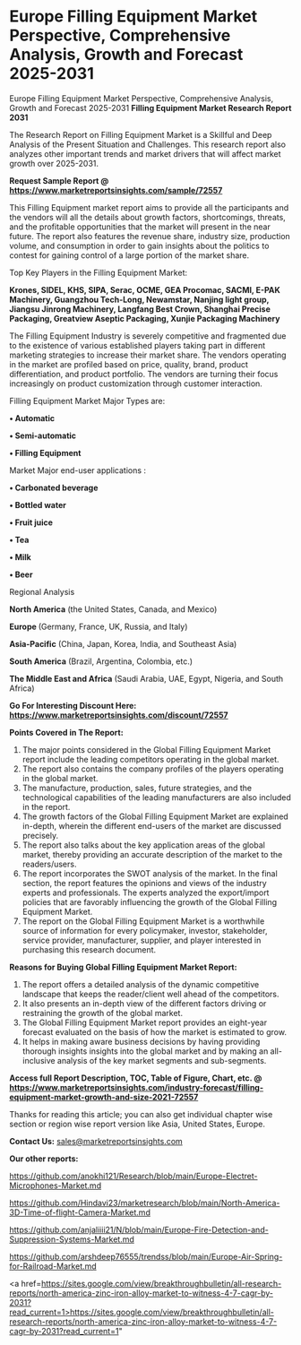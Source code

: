 # Europe Filling Equipment Market Perspective, Comprehensive Analysis, Growth and Forecast 2025-2031
Europe Filling Equipment Market Perspective, Comprehensive Analysis, Growth and Forecast 2025-2031
<strong>Filling Equipment Market Research Report 2031</strong>

The Research Report on Filling Equipment Market is a Skillful and Deep Analysis of the Present Situation and Challenges. This research report also analyzes other important trends and market drivers that will affect market growth over 2025-2031.

<strong>Request Sample Report @ <a href=https://www.marketreportsinsights.com/sample/72557>https://www.marketreportsinsights.com/sample/72557</a></strong>

This Filling Equipment market report aims to provide all the participants and the vendors will all the details about growth factors, shortcomings, threats, and the profitable opportunities that the market will present in the near future. The report also features the revenue share, industry size, production volume, and consumption in order to gain insights about the politics to contest for gaining control of a large portion of the market share.

Top Key Players in the Filling Equipment Market:

<strong>Krones, SIDEL, KHS, SIPA, Serac, OCME, GEA Procomac, SACMI, E-PAK Machinery, Guangzhou Tech-Long, Newamstar, Nanjing light group, Jiangsu Jinrong Machinery, Langfang Best Crown, Shanghai Precise Packaging, Greatview Aseptic Packaging, Xunjie Packaging Machinery</strong>

The Filling Equipment Industry is severely competitive and fragmented due to the existence of various established players taking part in different marketing strategies to increase their market share. The vendors operating in the market are profiled based on price, quality, brand, product differentiation, and product portfolio. The vendors are turning their focus increasingly on product customization through customer interaction.

Filling Equipment Market Major Types are:

<strong>• Automatic

• Semi-automatic

• Filling Equipment</strong>

Market Major end-user applications :

<strong>• Carbonated beverage

• Bottled water

• Fruit juice

• Tea

• Milk

• Beer</strong>

Regional Analysis

</u><strong><b>North America</b></strong> (the United States, Canada, and Mexico)

<strong><b>Europe </b></strong>(Germany, France, UK, Russia, and Italy)

<strong><b>Asia-Pacific</b></strong> (China, Japan, Korea, India, and Southeast Asia)

<strong><b>South America</b></strong> (Brazil, Argentina, Colombia, etc.)

<strong><b>The Middle East and Africa</b></strong> (Saudi Arabia, UAE, Egypt, Nigeria, and South Africa)

<strong>Go For Interesting Discount Here: <a href=https://www.marketreportsinsights.com/discount/72557>https://www.marketreportsinsights.com/discount/72557</a></strong>

<strong>Points Covered in The Report:</strong>
<ol>
  <li>The major points considered in the Global Filling Equipment Market report include the leading competitors operating in the global market.</li>
  <li>The report also contains the company profiles of the players operating in the global market.</li>
  <li>The manufacture, production, sales, future strategies, and the technological capabilities of the leading manufacturers are also included in the report.</li>
  <li>The growth factors of the Global Filling Equipment Market are explained in-depth, wherein the different end-users of the market are discussed precisely.</li>
  <li>The report also talks about the key application areas of the global market, thereby providing an accurate description of the market to the readers/users.</li>
  <li>The report incorporates the SWOT analysis of the market. In the final section, the report features the opinions and views of the industry experts and professionals. The experts analyzed the export/import policies that are favorably influencing the growth of the Global Filling Equipment Market.</li>
  <li>The report on the Global Filling Equipment Market is a worthwhile source of information for every policymaker, investor, stakeholder, service provider, manufacturer, supplier, and player interested in purchasing this research document.</li>
</ol>
<strong>Reasons for Buying Global Filling Equipment Market Report:</strong>

<ol>
  <li>The report offers a detailed analysis of the dynamic competitive landscape that keeps the reader/client well ahead of the competitors.</li>
  <li>It also presents an in-depth view of the different factors driving or restraining the growth of the global market.</li>
  <li>The Global Filling Equipment Market report provides an eight-year forecast evaluated on the basis of how the market is estimated to grow.</li>
  <li>It helps in making aware business decisions by having providing thorough insights insights into the global market and by making an all-inclusive analysis of the key market segments and sub-segments.</li>
</ol>
<strong>Access full Report Description, TOC, Table of Figure, Chart, etc. @ <a href=https://www.marketreportsinsights.com/industry-forecast/filling-equipment-market-growth-and-size-2021-72557>https://www.marketreportsinsights.com/industry-forecast/filling-equipment-market-growth-and-size-2021-72557</a></strong>


Thanks for reading this article; you can also get individual chapter wise section or region wise report version like Asia, United States, Europe.

<strong>Contact Us:</strong>
sales@marketreportsinsights.com

<strong>Our other reports:</strong>

<a href=https://github.com/anokhi121/Research/blob/main/Europe-Electret-Microphones-Market.md>https://github.com/anokhi121/Research/blob/main/Europe-Electret-Microphones-Market.md</a>

<a href=https://github.com/Hindavi23/marketresearch/blob/main/North-America-3D-Time-of-flight-Camera-Market.md>https://github.com/Hindavi23/marketresearch/blob/main/North-America-3D-Time-of-flight-Camera-Market.md</a>

<a href=https://github.com/anjaliiii21/N/blob/main/Europe-Fire-Detection-and-Suppression-Systems-Market.md>https://github.com/anjaliiii21/N/blob/main/Europe-Fire-Detection-and-Suppression-Systems-Market.md</a>

<a href=https://github.com/arshdeep76555/trendss/blob/main/Europe-Air-Spring-for-Railroad-Market.md>https://github.com/arshdeep76555/trendss/blob/main/Europe-Air-Spring-for-Railroad-Market.md</a>

<a href=https://sites.google.com/view/breakthroughbulletin/all-research-reports/north-america-zinc-iron-alloy-market-to-witness-4-7-cagr-by-2031?read_current=1>https://sites.google.com/view/breakthroughbulletin/all-research-reports/north-america-zinc-iron-alloy-market-to-witness-4-7-cagr-by-2031?read_current=1</a>"
